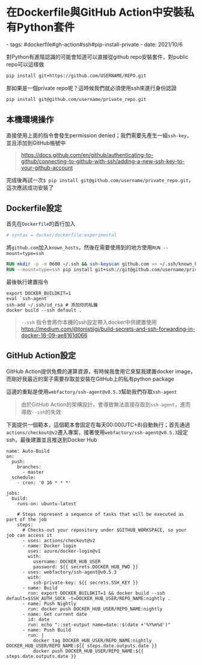 # 在Dockerfile與GitHub Action中安裝私有Python套件

<document-info>
- tags: #dockerfile#gh-action#ssh#pip-install-private
- date: 2021/10/6
</document-info>


對Python有進階認識的可能會知道可以直接從github repo安裝套件，對public repo可以這樣做
```sh
pip install git+https://github.com/USERNAME/REPO.git
```

那如果是一個private repo呢？這時候我們就必須使用ssh來進行身份認證
```sh
pip install git@github.com/username/private_repo.git
```

## 本機環境操作
直接使用上面的指令會發生permission denied；我們需要先產生一組`ssh-key`，並且添加到GitHub帳號中
> https://docs.github.com/en/github/authenticating-to-github/connecting-to-github-with-ssh/adding-a-new-ssh-key-to-your-github-account

完成後再試一次`$ pip install git@github.com/username/private_repo.git`，這次應該成功安裝了

## Dockerfile設定
首先在`Dockerfile`的首行加入
```dockerfile
# syntax = docker/dockerfile:experimental
```
將`github.com`加入`known_hosts`，然後在需要使用到的地方使用`RUN --mount=type=ssh`
```dockerfile
RUN mkdir -p -m 0600 ~/.ssh && ssh-keyscan github.com >> ~/.ssh/known_hosts
RUN --mount=type=ssh pip install git+ssh://git@github.com/username/private_repo.git
```

最後執行建置指令
```sh=
export DOCKER_BUILDKIT=1
eval `ssh-agent`
ssh-add ~/.ssh/id_rsa # 添加你的私鑰
docker build --ssh default .
```
> `--ssh` 指令會將你本機的ssh設定帶入docker中供建置使用
> https://medium.com/@tonistiigi/build-secrets-and-ssh-forwarding-in-docker-18-09-ae8161d066

## GitHub Action設定
GitHub Action提供免費的運算資源，有時候我會用它來幫我建置docker image，而剛好我最近的案子需要存取並安裝在GitHub上的私有python package

這邊的重點是使用`webfactory/ssh-agent@v0.5.3`幫助我們存取`ssh-agent`
> 由於GitHub Action的架構設計，會導致無法直接存取到`ssh-agent`，進而導致`--ssh`的失效

下面提供一個範本，這個範本會固定在每天00:00(UTC+8)自動執行；首先通過`actions/checkout@v2`遷入專案，接著使用`webfactory/ssh-agent@v0.5.3`設定ssh，最後建置並且推送到Docker Hub

```yaml=
name: Auto-Build
on:
  push:
    branches:
      - master
  schedule:
    - cron: '0 16 * * *'

jobs:
  build:
    runs-on: ubuntu-latest

    # Steps represent a sequence of tasks that will be executed as part of the job
    steps:
      # Checks-out your repository under $GITHUB_WORKSPACE, so your job can access it
      - uses: actions/checkout@v2
      - name: Docker login
        uses: azure/docker-login@v1
        with:
          username: DOCKER_HUB_USER
          password: ${{ secrets.DOCKER_HUB_PWD }}
      - uses: webfactory/ssh-agent@v0.5.3
        with:
          ssh-private-key: ${{ secrets.SSH_KEY }}
      - name: Build
        run: export DOCKER_BUILDKIT=1 && docker build --ssh default=$SSH_AUTH_SOCK -t=DOCKER_HUB_USER/REPO_NAME:nightly .
      - name: Push Nightly
        run: docker push DOCKER_HUB_USER/REPO_NAME:nightly
      - name: Get current date
        id: date
        run: echo "::set-output name=date::$(date +'%Y%m%d')"
      - name: Push Build
        run: |
          docker tag DOCKER_HUB_USER/REPO_NAME:nightly DOCKER_HUB_USER/REPO_NAME:${{ steps.date.outputs.date }}
          docker push DOCKER_HUB_USER/REPO_NAME:${{ steps.date.outputs.date }}
```